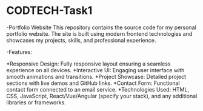 # CODTECH-Task1


-Portfolio Website
 This repository contains the source code for my personal portfolio website. The site is built using modern frontend technologies and showcases my projects, skills, and professional experience.

-Features:

*Responsive Design: Fully responsive layout ensuring a seamless experience on all devices.
*Interactive UI: Engaging user interface with smooth animations and transitions.
*Project Showcase: Detailed project sections with live demos and GitHub links.
*Contact Form: Functional contact form connected to an email service.
*Technologies Used: HTML, CSS, JavaScript, React/Vue/Angular (specify your stack), and any additional libraries or frameworks.

